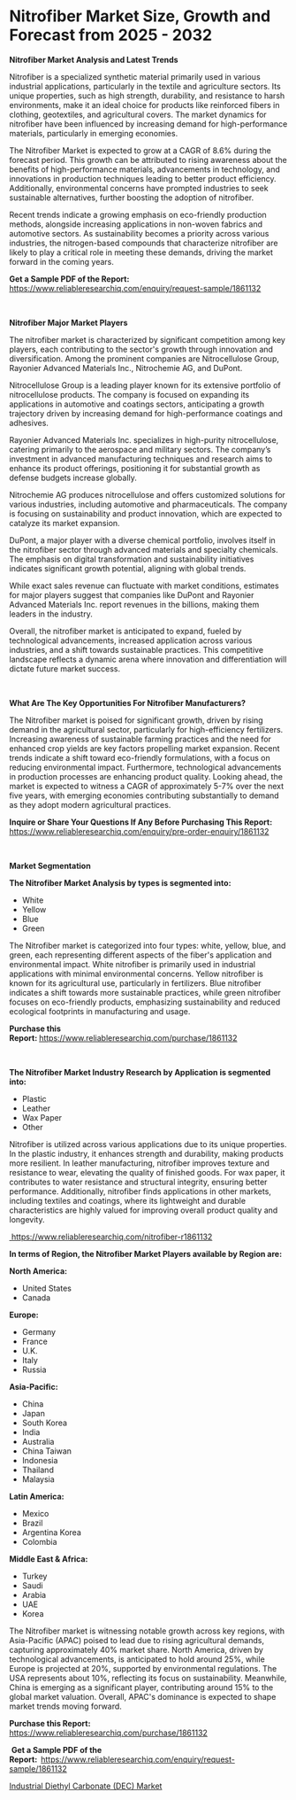 <p><h1>Nitrofiber Market Size, Growth and Forecast from 2025 - 2032</h1></p><p><strong>Nitrofiber Market Analysis and Latest Trends</strong></p>
<p><p>Nitrofiber is a specialized synthetic material primarily used in various industrial applications, particularly in the textile and agriculture sectors. Its unique properties, such as high strength, durability, and resistance to harsh environments, make it an ideal choice for products like reinforced fibers in clothing, geotextiles, and agricultural covers. The market dynamics for nitrofiber have been influenced by increasing demand for high-performance materials, particularly in emerging economies.</p><p>The Nitrofiber Market is expected to grow at a CAGR of 8.6% during the forecast period. This growth can be attributed to rising awareness about the benefits of high-performance materials, advancements in technology, and innovations in production techniques leading to better product efficiency. Additionally, environmental concerns have prompted industries to seek sustainable alternatives, further boosting the adoption of nitrofiber.</p><p>Recent trends indicate a growing emphasis on eco-friendly production methods, alongside increasing applications in non-woven fabrics and automotive sectors. As sustainability becomes a priority across various industries, the nitrogen-based compounds that characterize nitrofiber are likely to play a critical role in meeting these demands, driving the market forward in the coming years.</p></p>
<p><strong>Get a Sample PDF of the Report:&nbsp;</strong> <a href="https://www.reliableresearchiq.com/enquiry/request-sample/1861132?utm_campaign=2275&utm_medium=2&utm_source=Github&utm_content=ia&utm_term=03022025&utm_id=nitrofiber">https://www.reliableresearchiq.com/enquiry/request-sample/1861132</a></p>
<p>&nbsp;</p>
<p><strong>Nitrofiber Major Market Players</strong></p>
<p><p>The nitrofiber market is characterized by significant competition among key players, each contributing to the sector's growth through innovation and diversification. Among the prominent companies are Nitrocellulose Group, Rayonier Advanced Materials Inc., Nitrochemie AG, and DuPont. </p><p>Nitrocellulose Group is a leading player known for its extensive portfolio of nitrocellulose products. The company is focused on expanding its applications in automotive and coatings sectors, anticipating a growth trajectory driven by increasing demand for high-performance coatings and adhesives.</p><p>Rayonier Advanced Materials Inc. specializes in high-purity nitrocellulose, catering primarily to the aerospace and military sectors. The company’s investment in advanced manufacturing techniques and research aims to enhance its product offerings, positioning it for substantial growth as defense budgets increase globally.</p><p>Nitrochemie AG produces nitrocellulose and offers customized solutions for various industries, including automotive and pharmaceuticals. The company is focusing on sustainability and product innovation, which are expected to catalyze its market expansion.</p><p>DuPont, a major player with a diverse chemical portfolio, involves itself in the nitrofiber sector through advanced materials and specialty chemicals. The emphasis on digital transformation and sustainability initiatives indicates significant growth potential, aligning with global trends.</p><p>While exact sales revenue can fluctuate with market conditions, estimates for major players suggest that companies like DuPont and Rayonier Advanced Materials Inc. report revenues in the billions, making them leaders in the industry.</p><p>Overall, the nitrofiber market is anticipated to expand, fueled by technological advancements, increased application across various industries, and a shift towards sustainable practices. This competitive landscape reflects a dynamic arena where innovation and differentiation will dictate future market success.</p></p>
<p>&nbsp;</p>
<p><strong>What Are The Key Opportunities For Nitrofiber Manufacturers?</strong></p>
<p><p>The Nitrofiber market is poised for significant growth, driven by rising demand in the agricultural sector, particularly for high-efficiency fertilizers. Increasing awareness of sustainable farming practices and the need for enhanced crop yields are key factors propelling market expansion. Recent trends indicate a shift toward eco-friendly formulations, with a focus on reducing environmental impact. Furthermore, technological advancements in production processes are enhancing product quality. Looking ahead, the market is expected to witness a CAGR of approximately 5-7% over the next five years, with emerging economies contributing substantially to demand as they adopt modern agricultural practices.</p></p>
<p><strong>Inquire or Share Your Questions If Any Before Purchasing This Report:</strong> <a href="https://www.reliableresearchiq.com/enquiry/pre-order-enquiry/1861132?utm_campaign=2275&utm_medium=2&utm_source=Github&utm_content=ia&utm_term=03022025&utm_id=nitrofiber">https://www.reliableresearchiq.com/enquiry/pre-order-enquiry/1861132</a></p>
<p>&nbsp;</p>
<p><strong>Market Segmentation</strong></p>
<p><strong>The Nitrofiber Market Analysis by types is segmented into:</strong></p>
<p><ul><li>White</li><li>Yellow</li><li>Blue</li><li>Green</li></ul></p>
<p><p>The Nitrofiber market is categorized into four types: white, yellow, blue, and green, each representing different aspects of the fiber's application and environmental impact. White nitrofiber is primarily used in industrial applications with minimal environmental concerns. Yellow nitrofiber is known for its agricultural use, particularly in fertilizers. Blue nitrofiber indicates a shift towards more sustainable practices, while green nitrofiber focuses on eco-friendly products, emphasizing sustainability and reduced ecological footprints in manufacturing and usage.</p></p>
<p><strong>Purchase this Report:&nbsp;</strong><a href="https://www.reliableresearchiq.com/purchase/1861132?utm_campaign=2275&utm_medium=2&utm_source=Github&utm_content=ia&utm_term=03022025&utm_id=nitrofiber">https://www.reliableresearchiq.com/purchase/1861132</a></p>
<p>&nbsp;</p>
<p><strong>The Nitrofiber Market Industry Research by Application is segmented into:</strong></p>
<p><ul><li>Plastic</li><li>Leather</li><li>Wax Paper</li><li>Other</li></ul></p>
<p><p>Nitrofiber is utilized across various applications due to its unique properties. In the plastic industry, it enhances strength and durability, making products more resilient. In leather manufacturing, nitrofiber improves texture and resistance to wear, elevating the quality of finished goods. For wax paper, it contributes to water resistance and structural integrity, ensuring better performance. Additionally, nitrofiber finds applications in other markets, including textiles and coatings, where its lightweight and durable characteristics are highly valued for improving overall product quality and longevity.</p></p>
<p><a href="https://www.reliableresearchiq.com/nitrofiber-r1861132?utm_campaign=2275&utm_medium=2&utm_source=Github&utm_content=ia&utm_term=03022025&utm_id=nitrofiber">&nbsp;https://www.reliableresearchiq.com/nitrofiber-r1861132</a></p>
<p><strong>In terms of Region, the Nitrofiber Market Players available by Region are:</strong></p>
<p>
    <p> <strong> North America: </strong>
        <ul>
            <li>United States</li>
            <li>Canada</li>
        </ul>
        </p> 
    <p> <strong> Europe: </strong>
        <ul>
            <li>Germany</li>
            <li>France</li>
            <li>U.K.</li>
            <li>Italy</li>
            <li>Russia</li>
        </ul>
        </p> 
    <p> <strong> Asia-Pacific: </strong>
        <ul>
            <li>China</li>
            <li>Japan</li>
            <li>South Korea</li>
            <li>India</li>
            <li>Australia</li>
            <li>China Taiwan</li>
            <li>Indonesia</li>
            <li>Thailand</li>
            <li>Malaysia</li>
        </ul>
        </p> 
    <p> <strong> Latin America: </strong>
        <ul>
            <li>Mexico</li>
            <li>Brazil</li>
            <li>Argentina Korea</li>
            <li>Colombia</li>
        </ul>
        </p> 
    <p> <strong> Middle East & Africa: </strong>
        <ul>
            <li>Turkey</li>
            <li>Saudi</li>
            <li>Arabia</li>
            <li>UAE</li>
            <li>Korea</li>
        </ul>
    </p>
    </p>
<p><p>The Nitrofiber market is witnessing notable growth across key regions, with Asia-Pacific (APAC) poised to lead due to rising agricultural demands, capturing approximately 40% market share. North America, driven by technological advancements, is anticipated to hold around 25%, while Europe is projected at 20%, supported by environmental regulations. The USA represents about 10%, reflecting its focus on sustainability. Meanwhile, China is emerging as a significant player, contributing around 15% to the global market valuation. Overall, APAC's dominance is expected to shape market trends moving forward.</p></p>
<p><strong>Purchase this Report: </strong><a href="https://www.reliableresearchiq.com/purchase/1861132?utm_campaign=2275&utm_medium=2&utm_source=Github&utm_content=ia&utm_term=03022025&utm_id=nitrofiber">https://www.reliableresearchiq.com/purchase/1861132</a></p>
<p>&nbsp;<strong>Get a Sample PDF of the Report:&nbsp;&nbsp;</strong><a href="https://www.reliableresearchiq.com/enquiry/request-sample/1861132?utm_campaign=2275&utm_medium=2&utm_source=Github&utm_content=ia&utm_term=03022025&utm_id=nitrofiber">https://www.reliableresearchiq.com/enquiry/request-sample/1861132</a></p>
<p><strong></strong></p>
<p><p><a href="https://github.com/DianaWilson796/Market-Research-Report-List-1/blob/main/industrial-diethyl-carbonate-dec-market.md?utm_campaign=2275&utm_medium=2&utm_source=Github&utm_content=ia&utm_term=03022025&utm_id=nitrofiber">Industrial Diethyl Carbonate (DEC) Market</a></p></p>